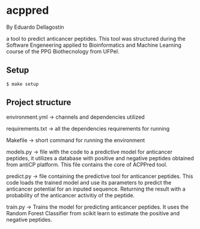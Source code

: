 # acppred

By Eduardo Dellagostin

a tool to predict anticancer peptides. This tool was structured during the Software Engeneering applied to Bioinformatics and Machine Learning course of the PPG Biothecnology from UFPel.

## Setup

```
$ make setup
```
## Project structure

environment.yml -> channels and dependencies utilized 

requirements.txt -> all the dependencies requirements for running

Makefile -> short command for running the environment

models.py -> file with the code to a predictive model for anticancer peptides, it utilizes a database with positive and negative peptides obtained from antiCP platform. This file contains the core of ACPPred tool.

predict.py -> file containing the predictive tool for anticancer peptides. This code loads the trained model and use its parameters to predict the anticancer potential for an inputed sequence. Returning the result with a probability of the anticancer activitiy of the peptide.

train.py -> Trains the model for predicting anticancer peptides. It uses the Random Forest Classifier from scikit learn to estimate the positive and negative peptides. 


